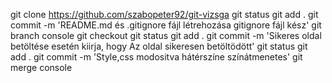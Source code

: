 git clone https://github.com/szabopeter92/git-vizsga
git status
git add .
git commit -m 'README.md és .gitignore fájl létrehozása gitignore fájl kész'
git branch console 
git checkout
git status
git add .
git commit -m 'Sikeres oldal betöltése esetén kiirja, hogy Az oldal sikeresen betöltödött'
git status
git add .
git commit -m 'Style,css modositva hátérszíne színátmenetes'
git merge console